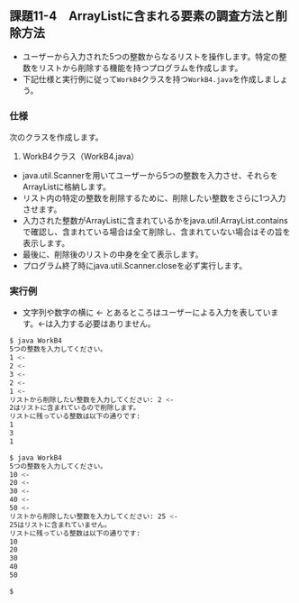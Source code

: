 ## 課題11-4　ArrayListに含まれる要素の調査方法と削除方法

- ユーザーから入力された5つの整数からなるリストを操作します。特定の整数をリストから削除する機能を持つプログラムを作成します。
- 下記仕様と実行例に従って`WorkB4`クラスを持つ`WorkB4.java`を作成しましょう。

### 仕様

次のクラスを作成します。

1. WorkB4クラス（WorkB4.java）

- java.util.Scannerを用いてユーザーから5つの整数を入力させ、それらをArrayListに格納します。
- リスト内の特定の整数を削除するために、削除したい整数をさらに1つ入力させます。
- 入力された整数がArrayListに含まれているかをjava.util.ArrayList.containsで確認し、含まれている場合は全て削除し、含まれていない場合はその旨を表示します。
- 最後に、削除後のリストの中身を全て表示します。
- プログラム終了時にjava.util.Scanner.closeを必ず実行します。

### 実行例

- 文字列や数字の横に <- とあるところはユーザーによる入力を表しています。<-は入力する必要はありません。

```sh
$ java WorkB4
5つの整数を入力してください。
1 <- 
2 <- 
3 <- 
2 <- 
1 <- 
リストから削除したい整数を入力してください: 2 <-
2はリストに含まれているので削除します。
リストに残っている整数は以下の通りです:
1
3
1

$ java WorkB4
5つの整数を入力してください。
10 <- 
20 <- 
30 <- 
40 <- 
50 <- 
リストから削除したい整数を入力してください: 25 <-
25はリストに含まれていません。
リストに残っている整数は以下の通りです:
10
20
30
40
50

$
```